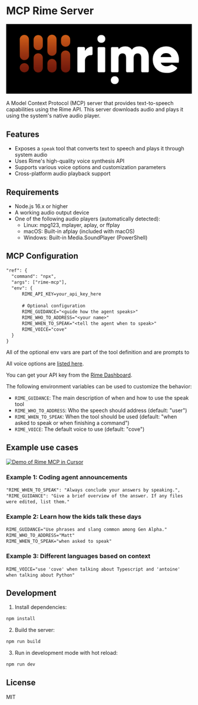 # MCP Rime Server

[![rime](rime-logo.png)](https://www.rime.ai)


A Model Context Protocol (MCP) server that provides text-to-speech capabilities using the Rime API. This server downloads audio and plays it using the system's native audio player.

## Features

- Exposes a `speak` tool that converts text to speech and plays it through system audio
- Uses Rime's high-quality voice synthesis API
- Supports various voice options and customization parameters
- Cross-platform audio playback support

## Requirements

- Node.js 16.x or higher
- A working audio output device
- One of the following audio players (automatically detected):
  - Linux: mpg123, mplayer, aplay, or ffplay
  - macOS: Built-in afplay (included with macOS)
  - Windows: Built-in Media.SoundPlayer (PowerShell)

## MCP Configuration

```
"ref": {
  "command": "npx",
  "args": ["rime-mcp"],
  "env": {
      RIME_API_KEY=your_api_key_here

      # Optional configuration
      RIME_GUIDANCE="<guide how the agent speaks>"
      RIME_WHO_TO_ADDRESS="<your name>"
      RIME_WHEN_TO_SPEAK="<tell the agent when to speak>"
      RIME_VOICE="cove" 
  }
}
```

All of the optional env vars are part of the tool definition and are prompts to 

All voice options are [listed here](https://users.rime.ai/data/voices/all-v2.json).

You can get your API key from the [Rime Dashboard](https://rime.ai/dashboard/tokens).

The following environment variables can be used to customize the behavior:

- `RIME_GUIDANCE`: The main description of when and how to use the speak tool
- `RIME_WHO_TO_ADDRESS`: Who the speech should address (default: "user")
- `RIME_WHEN_TO_SPEAK`: When the tool should be used (default: "when asked to speak or when finishing a command")
- `RIME_VOICE`: The default voice to use (default: "cove")

## Example use cases

[![Demo of Rime MCP in Cursor](https://img.youtube.com/vi/tYqTACgijxk/0.jpg)](https://www.youtube.com/watch?v=tYqTACgijxk)


### Example 1: Coding agent announcements

```
"RIME_WHEN_TO_SPEAK": "Always conclude your answers by speaking.",
"RIME_GUIDANCE": "Give a brief overview of the answer. If any files were edited, list them."
```

### Example 2: Learn how the kids talk these days

```
RIME_GUIDANCE="Use phrases and slang common among Gen Alpha."
RIME_WHO_TO_ADDRESS="Matt"
RIME_WHEN_TO_SPEAK="when asked to speak"
```

### Example 3: Different languages based on context

```
RIME_VOICE="use 'cove' when talking about Typescript and 'antoine' when talking about Python"
```


## Development

1. Install dependencies:
```bash
npm install
```

2. Build the server:
```bash
npm run build
```

3. Run in development mode with hot reload:
```bash
npm run dev
```

## License

MIT